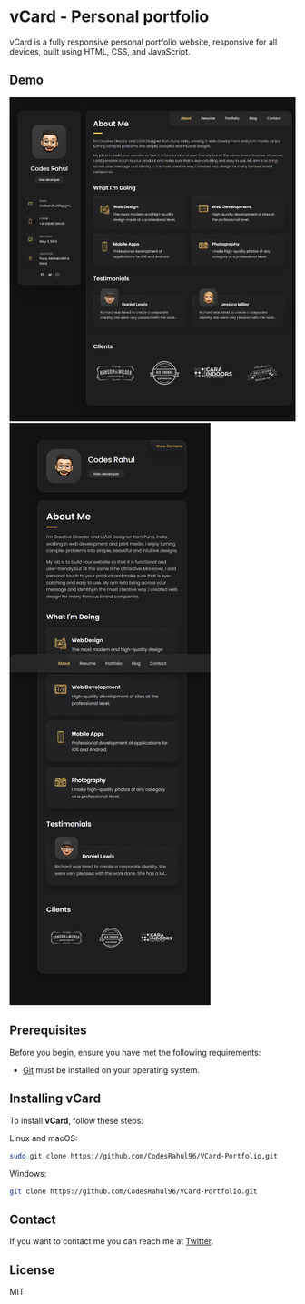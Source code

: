 # vCard - Personal portfolio
vCard is a fully responsive personal portfolio website, responsive for all devices, built using HTML, CSS, and JavaScript.

## Demo

![vCard Desktop Demo](./website-demo-image/desktop.png "Desktop Demo")
![vCard Mobile Demo](./website-demo-image/mobile.png "Mobile Demo")

## Prerequisites

Before you begin, ensure you have met the following requirements:

* [Git](https://git-scm.com/downloads "Download Git") must be installed on your operating system.

## Installing vCard

To install **vCard**, follow these steps:

Linux and macOS:

```bash
sudo git clone https://github.com/CodesRahul96/VCard-Portfolio.git
```

Windows:

```bash
git clone https://github.com/CodesRahul96/VCard-Portfolio.git
```

## Contact

If you want to contact me you can reach me at [Twitter](https://www.x.com/codesrahul96_).

## License

MIT
